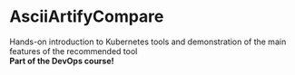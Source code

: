 # AsciiArtifyCompare
Hands-on introduction to Kubernetes tools and demonstration of the main features of the recommended tool  
**Part of the DevOps course!**
